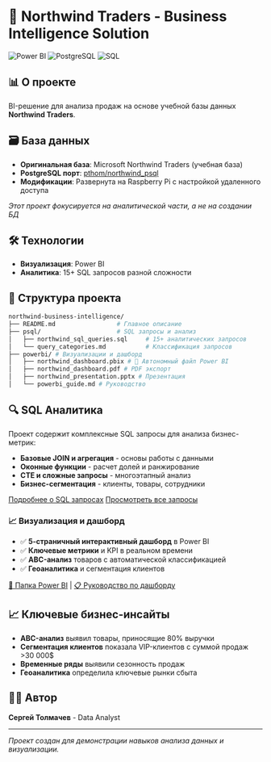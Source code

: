 # 🏢 Northwind Traders - Business Intelligence Solution

![Power BI](https://img.shields.io/badge/Power_BI-F2C811?style=for-the-badge&logo=Power%20BI&logoColor=white)
![PostgreSQL](https://img.shields.io/badge/PostgreSQL-316192?style=for-the-badge&logo=postgresql&logoColor=white)
![SQL](https://img.shields.io/badge/SQL-4479A1?style=for-the-badge&logo=postgresql&logoColor=white)

## 📊 О проекте
BI-решение для анализа продаж на основе учебной базы данных **Northwind Traders**.

## 🗃️ База данных

- **Оригинальная база**: Microsoft Northwind Traders (учебная база)
- **PostgreSQL порт**: [pthom/northwind_psql](https://github.com/pthom/northwind_psql)
- **Модификации**: Развернута на Raspberry Pi с настройкой удаленного доступа

*Этот проект фокусируется на аналитической части, а не на создании БД*

## 🛠 Технологии
- **Визуализация**: Power BI
- **Аналитика**: 15+ SQL запросов разной сложности

## 📁 Структура проекта
```bash
northwind-business-intelligence/
├── README.md                 # Главное описание
├── psql/                     # SQL запросы и анализ
│   ├── northwind_sql_queries.sql     # 15+ аналитических запросов
│   └── query_categories.md           # Классификация запросов
├── powerbi/ # Визуализации и дашборд
│   ├── northwind_dashboard.pbix # 🚀 Автономный файл Power BI
│   ├── northwind_dashboard.pdf # PDF экспорт
│   ├── northwind_presentation.pptx # Презентация
│   └── powerbi_guide.md # Руководство
```

## 🔍 SQL Аналитика

Проект содержит комплексные SQL запросы для анализа бизнес-метрик:

- **Базовые JOIN и агрегация** - основы работы с данными
- **Оконные функции** - расчет долей и ранжирование  
- **CTE и сложные запросы** - многоэтапный анализ
- **Бизнес-сегментация** - клиенты, товары, сотрудники

[Подробнее о SQL запросах](./psql/query_categories.md)
[Просмотреть все запросы](./psql/northwind_sql_queries.sql)

### 📈 Визуализация и дашборд
- ✅ **5-страничный интерактивный дашборд** в Power BI
- ✅ **Ключевые метрики** и KPI в реальном времени
- ✅ **ABC-анализ** товаров с автоматической классификацией
- ✅ **Геоаналитика** и сегментация клиентов

[📁 Папка Power BI](./powerbi/) | [📋 Руководство по дашборду](./powerbi/powerbi_guide.md)

## 📈 Ключевые бизнес-инсайты

- **ABC-анализ** выявил товары, приносящие 80% выручки
- **Сегментация клиентов** показала VIP-клиентов с суммой продаж >30 000$
- **Временные ряды** выявили сезонность продаж
- **Геоаналитика** определила ключевые рынки сбыта

## 👨‍💻 Автор
**Сергей Толмачев** - Data Analyst

---
*Проект создан для демонстрации навыков анализа данных и визуализации.*
